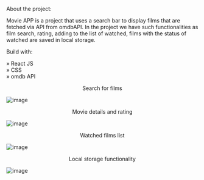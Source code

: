About the project:

Movie APP is a project that uses a search bar to display films that are fetched via API from omdbAPI. In the project we have such functionalities as film search, rating, adding to the list of watched, films with the status of watched are saved in local storage.

Build with:

» React JS <br>
» CSS<br>
» omdb API<br>

<p align="center">
Search for films
</p>

![image](https://github.com/MateuszWesolowsky/Movie-App/assets/103283398/66b0563a-bfbb-4216-8403-5daca4f6420c)

<p align="center">
Movie details and rating
</p>

![image](https://github.com/MateuszWesolowsky/Movie-App/assets/103283398/8cf3f9ab-d157-474e-b7b2-9e04f9b323a5)

<p align="center">
Watched films list
</p>

![image](https://github.com/MateuszWesolowsky/Movie-App/assets/103283398/9f060e04-e480-424f-997c-fbb608b64a92)

<p align="center">
Local storage functionality
</p>

![image](https://github.com/MateuszWesolowsky/Movie-App/assets/103283398/5f1a440f-5690-4325-8507-b62cfdb1dc28)
